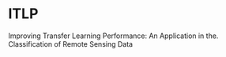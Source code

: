 # ITLP
Improving Transfer Learning Performance: An Application in the. Classification of Remote Sensing Data
